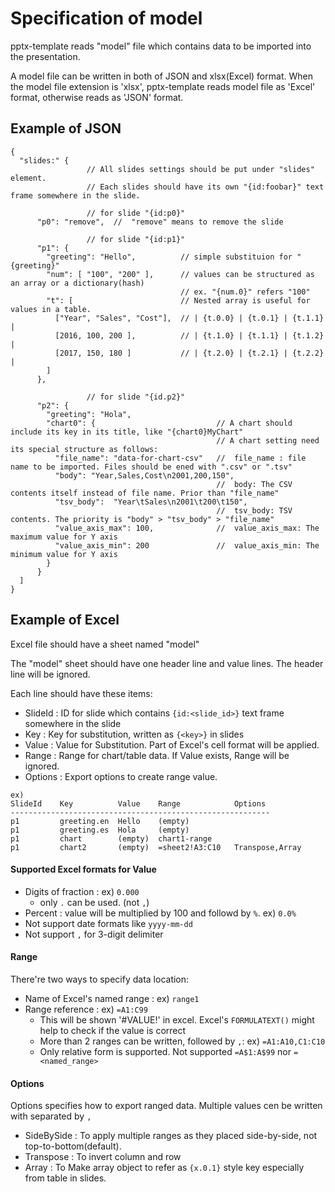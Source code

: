 # Specification of model

pptx-template reads "model" file which contains data to be imported into the presentation.

A model file can be written in both of JSON and xlsx(Excel) format. When the model file extension is 'xlsx', pptx-template reads model file as 'Excel' format, otherwise reads as 'JSON' format.

## Example of JSON
```
{
  "slides:" {    
                 // All slides settings should be put under "slides" element.
                 // Each slides should have its own "{id:foobar}" text frame somewhere in the slide.

                 // for slide "{id:p0}"
      "p0": "remove",  //  "remove" means to remove the slide

                 // for slide "{id:p1}"
      "p1": {
        "greeting": "Hello",          // simple substituion for "{greeting}"
        "num": [ "100", "200" ],      // values can be structured as an array or a dictionary(hash)
                                      // ex. "{num.0}" refers "100"
        "t": [                        // Nested array is useful for values in a table.
          ["Year", "Sales", "Cost"],  // | {t.0.0} | {t.0.1} | {t.1.1} |
          [2016, 100, 200 ],          // | {t.1.0} | {t.1.1} | {t.1.2} |
          [2017, 150, 180 ]           // | {t.2.0} | {t.2.1} | {t.2.2} |
        ]
      },

                 // for slide "{id.p2}"
      "p2": {
        "greeting": "Hola",
        "chart0": {                           // A chart should include its key in its title, like "{chart0}MyChart"
                                              // A chart setting need its special structure as follows:
          "file_name": "data-for-chart-csv"   //  file_name : file name to be imported. Files should be ened with ".csv" or ".tsv"
          "body": "Year,Sales,Cost\n2001,200,150",
                                              //  body: The CSV contents itself instead of file name. Prior than "file_name"
          "tsv_body":  "Year\tSales\n2001\t200\t150",
                                              //  tsv_body: TSV contents. The priority is "body" > "tsv_body" > "file_name"
          "value_axis_max": 100,              //  value_axis_max: The maximum value for Y axis
          "value_axis_min": 200               //  value_axis_min: The minimum value for Y axis
        }
      }
  ]
}

```

## Example of Excel

Excel file should have a sheet named "model"

The "model" sheet should have one header line and value lines. The header line will be ignored.

Each line should have these items:

  - SlideId : ID for slide which contains ``{id:<slide_id>}`` text frame somewhere in the slide
  - Key     : Key for substitution, written as ``{<key>}`` in slides
  - Value   : Value for Substitution. Part of Excel's cell format will be applied.
  - Range   : Range for chart/table data. If Value exists, Range will be ignored.
  - Options : Export options to create range value. 

```
ex)
SlideId    Key          Value    Range            Options
----------------------------------------------------------
p1         greeting.en  Hello    (empty)
p1         greeting.es  Hola     (empty)
p1         chart        (empty)  chart1-range
p1         chart2       (empty)  =sheet2!A3:C10   Transpose,Array
```

#### Supported Excel formats for Value

  - Digits of fraction : ex) ``0.000`` 
    - only ``.`` can be used. (not ``,``)
  - Percent : value will be multiplied by 100 and followd by ``%``. ex) ``0.0%`` 
  - Not support date formats like ``yyyy-mm-dd``
  - Not support ``,`` for 3-digit delimiter
  
#### Range

There're two ways to specify data location:

  - Name of Excel's named range : ex) ``range1``
  - Range reference : ex) ``=A1:C99``
    - This will be shown '#VALUE!' in excel. Excel's ``FORMULATEXT()`` might help to check if the value is correct
    - More than 2 ranges can be written, followed by ``,``: ex) ``=A1:A10,C1:C10``
    - Only relative form is supported. Not supported ``=A$1:A$99`` nor ``=<named_range>``
    
#### Options

Options specifies how to export ranged data. Multiple values cen be written with separated by ``,``

  - SideBySide : To apply multiple ranges as they placed side-by-side, not top-to-bottom(default). 
  - Transpose  : To invert column and row
  - Array      : To Make array object to refer as ``{x.0.1}`` style key especially from table in slides.

